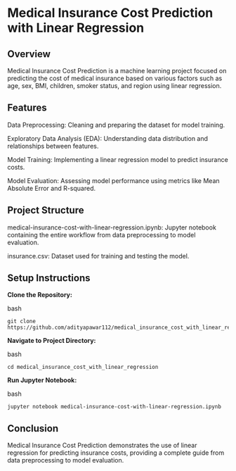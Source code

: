 # Medical Insurance Cost Prediction with Linear Regression

## Overview

Medical Insurance Cost Prediction is a machine learning project focused on predicting the cost of medical insurance based on various factors such as age, sex, BMI, children, smoker status, and region using linear regression.

## Features

  Data Preprocessing: Cleaning and preparing the dataset for model training.
  
  Exploratory Data Analysis (EDA): Understanding data distribution and relationships between features.
  
  Model Training: Implementing a linear regression model to predict insurance costs.
  
  Model Evaluation: Assessing model performance using metrics like Mean Absolute Error and R-squared.

## Project Structure

  medical-insurance-cost-with-linear-regression.ipynb: Jupyter notebook containing the entire workflow from data preprocessing to model evaluation.
  
  insurance.csv: Dataset used for training and testing the model.

## Setup Instructions

  **Clone the Repository:**

  bash

    git clone https://github.com/adityapawar112/medical_insurance_cost_with_linear_regression.git

  **Navigate to Project Directory:**
  
  bash

    cd medical_insurance_cost_with_linear_regression

  **Run Jupyter Notebook:**

  bash

    jupyter notebook medical-insurance-cost-with-linear-regression.ipynb

## Conclusion

Medical Insurance Cost Prediction demonstrates the use of linear regression for predicting insurance costs, providing a complete guide from data preprocessing to model evaluation.
